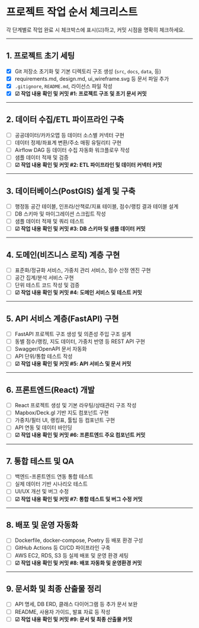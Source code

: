 # 프로젝트 작업 순서 체크리스트

각 단계별로 작업 완료 시 체크박스에 표시(☑)하고, 커밋 시점을 명확히 체크하세요.

---

## 1. 프로젝트 초기 세팅
- [x] Git 저장소 초기화 및 기본 디렉토리 구조 생성 (`src`, `docs`, `data`, 등)
- [x] requirements.md, design.md, ui_wireframe.svg 등 문서 파일 추가
- [x] `.gitignore`, `README.md`, 라이선스 파일 작성
- [x] **☑ 작업 내용 확인 및 커밋 #1: 프로젝트 구조 및 초기 문서 커밋**

---

## 2. 데이터 수집/ETL 파이프라인 구축
- [ ] 공공데이터/카카오맵 등 데이터 소스별 커넥터 구현
- [ ] 데이터 정제/좌표계 변환/주소 매핑 유틸리티 구현
- [ ] Airflow DAG 등 데이터 수집 자동화 워크플로우 작성
- [ ] 샘플 데이터 적재 및 검증
- [ ] **☑ 작업 내용 확인 및 커밋 #2: ETL 파이프라인 및 데이터 커넥터 커밋**

---

## 3. 데이터베이스(PostGIS) 설계 및 구축
- [ ] 행정동 공간 테이블, 인프라/산책로/지표 테이블, 점수/랭킹 결과 테이블 설계
- [ ] DB 스키마 및 마이그레이션 스크립트 작성
- [ ] 샘플 데이터 적재 및 쿼리 테스트
- [ ] **☑ 작업 내용 확인 및 커밋 #3: DB 스키마 및 샘플 데이터 커밋**

---

## 4. 도메인(비즈니스 로직) 계층 구현
- [ ] 표준화/정규화 서비스, 가중치 관리 서비스, 점수 산정 엔진 구현
- [ ] 공간 집계/분석 서비스 구현
- [ ] 단위 테스트 코드 작성 및 검증
- [ ] **☑ 작업 내용 확인 및 커밋 #4: 도메인 서비스 및 테스트 커밋**

---

## 5. API 서비스 계층(FastAPI) 구현
- [ ] FastAPI 프로젝트 구조 생성 및 의존성 주입 구조 설계
- [ ] 동별 점수/랭킹, 지도 데이터, 가중치 반영 등 REST API 구현
- [ ] Swagger/OpenAPI 문서 자동화
- [ ] API 단위/통합 테스트 작성
- [ ] **☑ 작업 내용 확인 및 커밋 #5: API 서비스 및 문서 커밋**

---

## 6. 프론트엔드(React) 개발
- [ ] React 프로젝트 생성 및 기본 라우팅/상태관리 구조 작성
- [ ] Mapbox/Deck.gl 기반 지도 컴포넌트 구현
- [ ] 가중치/필터 UI, 랭킹표, 툴팁 등 컴포넌트 구현
- [ ] API 연동 및 데이터 바인딩
- [ ] **☑ 작업 내용 확인 및 커밋 #6: 프론트엔드 주요 컴포넌트 커밋**

---

## 7. 통합 테스트 및 QA
- [ ] 백엔드-프론트엔드 연동 통합 테스트
- [ ] 실제 데이터 기반 시나리오 테스트
- [ ] UI/UX 개선 및 버그 수정
- [ ] **☑ 작업 내용 확인 및 커밋 #7: 통합 테스트 및 버그 수정 커밋**

---

## 8. 배포 및 운영 자동화
- [ ] Dockerfile, docker-compose, Poetry 등 배포 환경 구성
- [ ] GitHub Actions 등 CI/CD 파이프라인 구축
- [ ] AWS EC2, RDS, S3 등 실제 배포 및 운영 환경 세팅
- [ ] **☑ 작업 내용 확인 및 커밋 #8: 배포 자동화 및 운영환경 커밋**

---

## 9. 문서화 및 최종 산출물 정리
- [ ] API 명세, DB ERD, 클래스 다이어그램 등 추가 문서 보완
- [ ] README, 사용자 가이드, 발표 자료 등 작성
- [ ] **☑ 작업 내용 확인 및 커밋 #9: 문서 및 최종 산출물 커밋**

